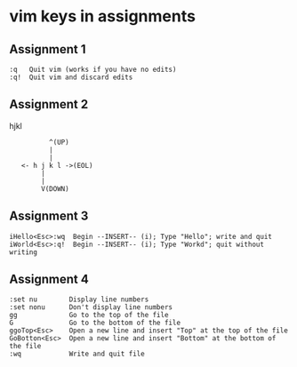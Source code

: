 # vim keys in assignments

## Assignment 1
```
:q   Quit vim (works if you have no edits)
:q!  Quit vim and discard edits
```

## Assignment 2
hjkl    
```
          ^(UP)
          |
          |
   <- h j k l ->(EOL)
        |
        |
        V(DOWN)
```

## Assignment 3
```
iHello<Esc>:wq  Begin --INSERT-- (i); Type "Hello"; write and quit
iWorld<Esc>:q!  Begin --INSERT-- (i); Type "Workd"; quit without writing
```

## Assignment 4
```
:set nu        Display line numbers
:set nonu      Don't display line numbers
gg             Go to the top of the file
G              Go to the bottom of the file
ggoTop<Esc>    Open a new line and insert "Top" at the top of the file
GoBotton<Esc>  Open a new line and insert "Bottom" at the bottom of the file
:wq            Write and quit file
```

